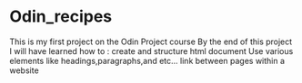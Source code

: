 # Odin_recipes

This is my first project on the Odin Project  course
By the end of this project I will have learned how to :
create and structure html document 
Use various elements like headings,paragraphs,and etc...
link between pages within a website 

